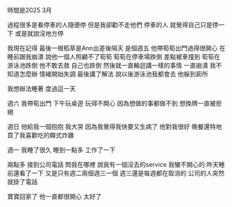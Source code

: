 時間是2025 3月

過程很多是看停車的人隨便停 但是我卻勸不走他們
停車的人 就覺得自己只是停一下 或是就說沒地方停

我現在記得 最後一根稻草是Ann出差後隔天 是個週五 他帶筍筍出門過得很開心 在睡前跟我崩潰
說他一個人照顧不了筍筍 筍筍在停車場跌倒 差點被車撞到
筍筍在游泳池跌倒 他不敢去救 自己也跌倒 然後就一直輪迴講一樣的事情 一直崩潰
我不知道怎麼辦 情緒開始失調 最後講了解法 說以後游泳池我都會去
他躲到廁所

我想辦法睡著 度過這一天

週六
我帶筍出門 
下午玩桌遊 玩得不開心 因為想做的事都做不到 想換牌一直被拒絕

週日 他給我一個抱抱 我大哭 因為我覺得我快要又生病了
他對我很好 晚餐還特地買了我喜歡吃的韓式炸雞

週一
我睡了很久 睡到一點多
工作了一下

兩點多 接到公司電話 問我在哪裡 說我有一個沒去的service
我蠻不開心的 昨天睡前還看了一下 又是只有週二兩個週三一個 週三還是每週都在取消的
公司的人突然就掛了電話

寶寶回家了
他一直都很開心 太好了
